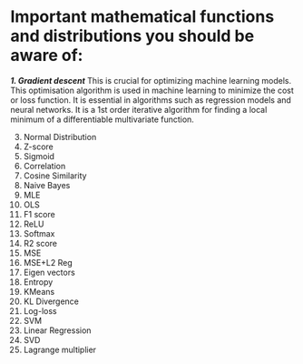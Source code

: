 # Important mathematical functions and distributions you should be aware of:

***1. Gradient descent***
   This is crucial for optimizing machine learning models. This optimisation algorithm is used in machine learning to minimize the cost or loss function. It is essential in algorithms such as regression models and neural networks. It is a 1st order iterative algorithm for finding a local minimum of a differentiable multivariate function.



   
   
3. Normal Distribution
4. Z-score
5. Sigmoid
6. Correlation
7. Cosine Similarity
8. Naive Bayes
9. MLE
10. OLS
11. F1 score
12. ReLU
13. Softmax
14. R2 score
15. MSE
16. MSE+L2 Reg
17. Eigen vectors
18. Entropy
19. KMeans
20. KL Divergence
21. Log-loss
22. SVM
23. Linear Regression
24. SVD
25. Lagrange multiplier

   
